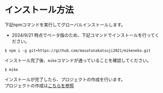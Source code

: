 # インストール方法

下記npmコマンドを実行してグローバルインストールします。  
* 2024/9/21 時点でベータ版のため、下記コマンドでインストールを行ってください。

```
$ npm i -g git+https://github.com/masatonakatsuji2021/mikeneko.git
```

インストール完了後、``mike``コマンドが通っていることを確認してください。

```
$ mike
```

インストールが完了したら、プロジェクトの作成を行います。  
プロジェクトの作成は[こちらを参照](create.md)